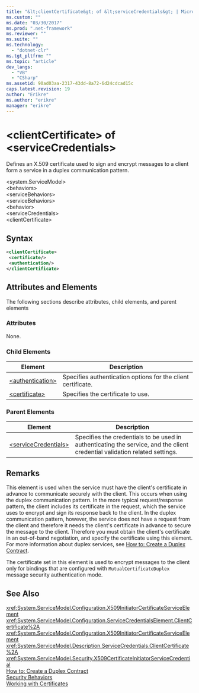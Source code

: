 ```yaml
---
title: "&lt;clientCertificate&gt; of &lt;serviceCredentials&gt; | Microsoft Docs"
ms.custom: ""
ms.date: "03/30/2017"
ms.prod: ".net-framework"
ms.reviewer: ""
ms.suite: ""
ms.technology: 
  - "dotnet-clr"
ms.tgt_pltfrm: ""
ms.topic: "article"
dev_langs: 
  - "VB"
  - "CSharp"
ms.assetid: 90ad03aa-2317-43dd-8a72-6d24cdcad15c
caps.latest.revision: 19
author: "Erikre"
ms.author: "erikre"
manager: "erikre"
---
```

# &lt;clientCertificate&gt; of &lt;serviceCredentials&gt;
Defines an X.509 certificate used to sign and encrypt messages to a client form a service in a duplex communication pattern.  
  
 \<system.ServiceModel>  
\<behaviors>  
\<serviceBehaviors>  
\<serviceBehaviors>  
\<behavior>  
\<serviceCredentials>  
\<clientCertificate>  
  
## Syntax  
  
```xml  
<clientCertificate>  
 <certificate/>  
 <authentication/>  
</clientCertificate>  
```  
  
## Attributes and Elements  
 The following sections describe attributes, child elements, and parent elements  
  
### Attributes  
 None.  
  
### Child Elements  
  
|Element|Description|  
|-------------|-----------------|  
|[\<authentication>](../../../../../docs/framework/configure-apps/file-schema/wcf/authentication-of-clientcertificate-element.md)|Specifies authentication options for the client certificate.|  
|[\<certificate>](../../../../../docs/framework/configure-apps/file-schema/wcf/certificate-of-clientcertificate-element.md)|Specifies the certificate to use.|  
  
### Parent Elements  
  
|Element|Description|  
|-------------|-----------------|  
|[\<serviceCredentials>](../../../../../docs/framework/configure-apps/file-schema/wcf/servicecredentials.md)|Specifies the credentials to be used in authenticating the service, and the client credential validation related settings.|  
  
## Remarks  
 This element is used when the service must have the client's certificate in advance to communicate securely with the client. This occurs when using the duplex communication pattern. In the more typical request/response pattern, the client includes its certificate in the request, which the service uses to encrypt and sign its response back to the client. In the duplex communication pattern, however, the service does not have a request from the client and therefore it needs the client's certificate in advance to secure the message to the client. Therefore you must obtain the client's certificate in an out-of-band negotiation, and specify the certificate using this element. For more information about duplex services, see [How to: Create a Duplex Contract](../../../../../docs/framework/wcf/feature-details/how-to-create-a-duplex-contract.md).  
  
 The certificate set in this element is used to encrypt messages to the client only for bindings that are configured with `MutualCertificateDuplex` message security authentication mode.  
  
## See Also  
 <xref:System.ServiceModel.Configuration.X509InitiatorCertificateServiceElement>   
 <xref:System.ServiceModel.Configuration.ServiceCredentialsElement.ClientCertificate%2A>   
 <xref:System.ServiceModel.Configuration.X509InitiatorCertificateServiceElement>   
 <xref:System.ServiceModel.Description.ServiceCredentials.ClientCertificate%2A>   
 <xref:System.ServiceModel.Security.X509CertificateInitiatorServiceCredential>   
 [How to: Create a Duplex Contract](../../../../../docs/framework/wcf/feature-details/how-to-create-a-duplex-contract.md)   
 [Security Behaviors](../../../../../docs/framework/wcf/feature-details/security-behaviors-in-wcf.md)   
 [Working with Certificates](../../../../../docs/framework/wcf/feature-details/working-with-certificates.md)
